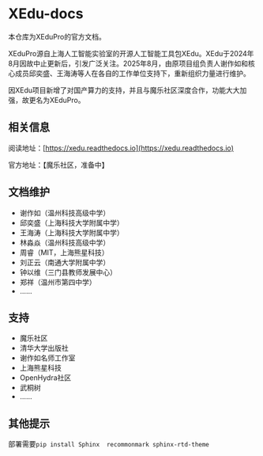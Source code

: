 # XEdu-docs

本仓库为XEduPro的官方文档。

XEduPro源自上海人工智能实验室的开源人工智能工具包XEdu。XEdu于2024年8月因故中止更新后，引发广泛关注。2025年8月，由原项目组负责人谢作如和核心成员邱奕盛、王海涛等人在各自的工作单位支持下，重新组织力量进行维护。

因XEdu项目新增了对国产算力的支持，并且与魔乐社区深度合作，功能大大加强，故更名为XEduPro。

## 相关信息

阅读地址：[https://xedu.readthedocs.io](https://xedu.readthedocs.io)

官方地址：【魔乐社区，准备中】


## 文档维护

- 谢作如（温州科技高级中学）
- 邱奕盛（上海科技大学附属中学）
- 王海涛（上海科技大学附属中学）
- 林淼焱（温州科技高级中学）
- 周睿（MIT，上海熊星科技）
- 刘正云（南通大学附属中学）
- 钟以维（三门县教师发展中心）
- 郑祥（温州市第四中学）
- ……

## 支持

- 魔乐社区
- 清华大学出版社
- 谢作如名师工作室
- 上海熊星科技
- OpenHydra社区
- 武桐树
- ……

## 其他提示

部署需要`pip install Sphinx  recommonmark sphinx-rtd-theme`
